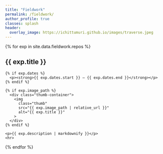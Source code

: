 ```yaml
---
title: "Fieldwork"
permalink: /fieldwork/
author_profile: true
classes: splash
header:
  overlay_image: https://ichittumuri.github.io/images/traverse.jpeg
---
```


<style>
.thumb-container {
  text-align: center;
  margin-bottom: 1em;
}

.thumb {
  max-width: 600px;
  width: 100%;
  height: auto;
  border-radius: 10px;
  box-shadow: 0 2px 8px rgba(0,0,0,0.1);
}
</style>

<div>
  {% for exp in site.data.fieldwork.repos %}
    <h2>{{ exp.title }}</h2>

    {% if exp.dates %}
      <p><strong>{{ exp.dates.start }} — {{ exp.dates.end }}</strong></p>
    {% endif %}

    {% if exp.image_path %}
      <div class="thumb-container">
        <img
          class="thumb"
          src="{{ exp.image_path | relative_url }}"
          alt="{{ exp.title }}"
        >
      </div>
    {% endif %}

    <p>{{ exp.description | markdownify }}</p>
    <hr>
  {% endfor %}
</div>
